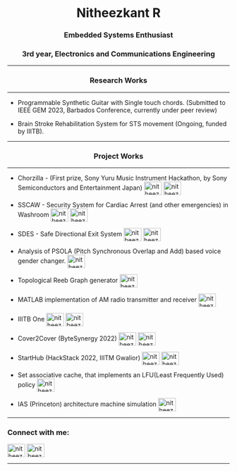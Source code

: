 <h1 align="center">Nitheezkant R</h1>
<h3 align="center">Embedded Systems Enthusiast</h3>
<h3 align="center">3rd year, Electronics and Communications Engineering</h3>
<hr>
<h3 align="center">Research Works</h3>
<hr>


- Programmable Synthetic Guitar with Single touch chords. (Submitted to IEEE GEM 2023, Barbados Conference, currently under peer review)

- Brain Stroke Rehabilitation System for STS movement (Ongoing, funded by IIITB). 

<hr>
<h3 align="center">Project Works</h3>
<hr>

- Chorzilla - (First prize, Sony Yuru Music Instrument Hackathon, by Sony Semiconductors and Entertainment Japan)
<a href="https://youtu.be/qIWWmR8tcU0" target="blank"><img align="center" src="https://raw.githubusercontent.com/rahuldkjain/github-profile-readme-generator/master/src/images/icons/Social/youtube.svg" alt="nitheezkant" height="30" width="40" /></a>
<a href="https://www.youtube.com/channel/UCAGpbySsOFNQ_NDxYUT3CPA" target="blank"><img align="center" src="https://raw.githubusercontent.com/rahuldkjain/github-profile-readme-generator/master/src/images/icons/Social/github.svg" alt="nitheezkant" height="30" width="40" /></a>

- SSCAW - Security System for Cardiac Arrest (and other emergencies) in Washroom
<a href="https://youtu.be/c3e4a_MYbZ8" target="blank"><img align="center" src="https://raw.githubusercontent.com/rahuldkjain/github-profile-readme-generator/master/src/images/icons/Social/youtube.svg" alt="nitheezkant" height="30" width="40" /></a>
<a href="https://www.youtube.com/channel/UCAGpbySsOFNQ_NDxYUT3CPA" target="blank"><img align="center" src="https://raw.githubusercontent.com/rahuldkjain/github-profile-readme-generator/master/src/images/icons/Social/github.svg" alt="nitheezkant" height="30" width="40" /></a>

- SDES - Safe Directional Exit System 
<a href="https://youtu.be/iwpVySAyHE4" target="blank"><img align="center" src="https://raw.githubusercontent.com/rahuldkjain/github-profile-readme-generator/master/src/images/icons/Social/youtube.svg" alt="nitheezkant" height="30" width="40" /></a>
<a href="https://www.youtube.com/channel/UCAGpbySsOFNQ_NDxYUT3CPA" target="blank"><img align="center" src="https://raw.githubusercontent.com/rahuldkjain/github-profile-readme-generator/master/src/images/icons/Social/github.svg" alt="nitheezkant" height="30" width="40" /></a>
- Analysis of PSOLA (Pitch Synchronous Overlap and Add) based voice gender changer.
<a href="https://github.com/nitheezkant/Voice_Gender_Changer" target="blank"><img align="center" src="https://raw.githubusercontent.com/rahuldkjain/github-profile-readme-generator/master/src/images/icons/Social/github.svg" alt="nitheezkant" height="30" width="40" /></a>
- Topological Reeb Graph generator
<a href="https://github.com/nitheezkant/ReebGraph.git" target="blank"><img align="center" src="https://raw.githubusercontent.com/rahuldkjain/github-profile-readme-generator/master/src/images/icons/Social/github.svg" alt="nitheezkant" height="30" width="40" /></a>

- MATLAB implementation of AM radio transmitter and receiver
<a href="https://github.com/nitheezkant/AM_Radio.git" target="blank"><img align="center" src="https://raw.githubusercontent.com/rahuldkjain/github-profile-readme-generator/master/src/images/icons/Social/github.svg" alt="nitheezkant" height="30" width="40" /></a>

- IIITB One  <a href="https://youtu.be/yLyamBgmdCw" target="blank"><img align="center" src="https://raw.githubusercontent.com/rahuldkjain/github-profile-readme-generator/master/src/images/icons/Social/youtube.svg" alt="nitheezkant" height="30" width="40" /></a>
<a href="https://github.com/nitheezkant/iiitbONE" target="blank"><img align="center" src="https://raw.githubusercontent.com/rahuldkjain/github-profile-readme-generator/master/src/images/icons/Social/github.svg" alt="nitheezkant" height="30" width="40" /></a>

- Cover2Cover (ByteSynergy 2022)
<a href="https://youtu.be/rZKCWEnnmmQ" target="blank"><img align="center" src="https://raw.githubusercontent.com/rahuldkjain/github-profile-readme-generator/master/src/images/icons/Social/youtube.svg" alt="nitheezkant" height="30" width="40" /></a>
<a href="https://github.com/hackunamatata111/Cover2Cover" target="blank"><img align="center" src="https://raw.githubusercontent.com/rahuldkjain/github-profile-readme-generator/master/src/images/icons/Social/github.svg" alt="nitheezkant" height="30" width="40" /></a>

- StartHub (HackStack 2022, IIITM Gwalior)
<a href="https://youtu.be/KnKsXnzCP7Q" target="blank"><img align="center" src="https://raw.githubusercontent.com/rahuldkjain/github-profile-readme-generator/master/src/images/icons/Social/youtube.svg" alt="nitheezkant" height="30" width="40" /></a>
<a href="https://github.com/hackunamatata2-0/StartHub" target="blank"><img align="center" src="https://raw.githubusercontent.com/rahuldkjain/github-profile-readme-generator/master/src/images/icons/Social/github.svg" alt="nitheezkant" height="30" width="40" /></a>
- Set associative cache, that implements an LFU(Least Frequently Used) policy
<a href="https://github.com/nitheezkant/Processor_Cache.git" target="blank"><img align="center" src="https://raw.githubusercontent.com/rahuldkjain/github-profile-readme-generator/master/src/images/icons/Social/github.svg" alt="nitheezkant" height="30" width="40" /></a>
- IAS (Princeton) architecture machine simulation
<a href="https://github.com/nitheezkant/IAS-Architecture-Demo.git" target="blank"><img align="center" src="https://raw.githubusercontent.com/rahuldkjain/github-profile-readme-generator/master/src/images/icons/Social/github.svg" alt="nitheezkant" height="30" width="40" /></a>

<hr>

<h3 align="left">Connect with me:</h3>
<p align="left">
<a href="https://instagram.com/nitheezkant" target="blank"><img align="center" src="https://raw.githubusercontent.com/rahuldkjain/github-profile-readme-generator/master/src/images/icons/Social/instagram.svg" alt="nitheezkant" height="30" width="40" /></a>
<a href="https://www.youtube.com/channel/UCAGpbySsOFNQ_NDxYUT3CPA" target="blank"><img align="center" src="https://raw.githubusercontent.com/rahuldkjain/github-profile-readme-generator/master/src/images/icons/Social/youtube.svg" alt="nitheezkant" height="30" width="40" /></a>
</p>
<hr>
